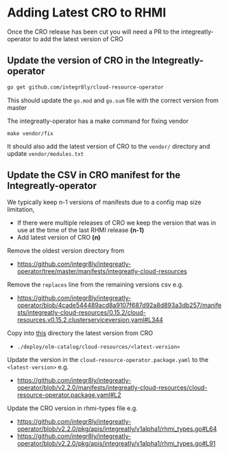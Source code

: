 # Adding Latest CRO to RHMI
Once the CRO release has been cut you will need a PR to the integreatly-operator to
add the latest version of CRO

## Update the version of CRO in the Integreatly-operator

```bash
go get github.com/integr8ly/cloud-resource-operator
```
This should update the `go.mod` and `go.sum` file with the correct version from master

The integreatly-operator has a make command for fixing vendor
```cassandraql
make vendor/fix
```
It should also add the latest version of CRO to the `vendor/` directory and update
`vendor/modules.txt`

## Update the CSV in CRO manifest for the Integreatly-operator
We typically keep n-1 versions of manifests due to a config map size limitation, 
- If there were multiple releases of CRO we keep the version that was in use at the time of the last RHMI release **(n-1)** 
- Add latest version of CRO **(n)**

Remove the oldest version directory from 
- https://github.com/integr8ly/integreatly-operator/tree/master/manifests/integreatly-cloud-resources

Remove the `replaces` line from the remaining versions csv
e.g. 
- https://github.com/integr8ly/integreatly-operator/blob/4cade544489acd8a9107f687d92a8d893a3db257/manifests/integreatly-cloud-resources/0.15.2/cloud-resources.v0.15.2.clusterserviceversion.yaml#L344

Copy into [this](https://github.com/integr8ly/integreatly-operator/tree/master/manifests/integreatly-cloud-resources) directory the latest version from CRO 
- `./deploy/olm-catalog/cloud-resources/<latest-version>`

Update the version in the `cloud-resource-operator.package.yaml` to the `<latest-version>`
e.g. 
- https://github.com/integr8ly/integreatly-operator/blob/v2.2.0/manifests/integreatly-cloud-resources/cloud-resource-operator.package.yaml#L2

Update the CRO version in rhmi-types file
e.g. 
- https://github.com/integr8ly/integreatly-operator/blob/v2.2.0/pkg/apis/integreatly/v1alpha1/rhmi_types.go#L64
- https://github.com/integr8ly/integreatly-operator/blob/v2.2.0/pkg/apis/integreatly/v1alpha1/rhmi_types.go#L91



